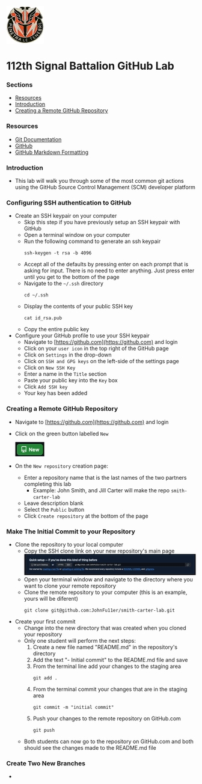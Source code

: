 <img src="./Images/112th_crest.jpg" width="100" height="100">

# 112th Signal Battalion GitHub Lab
### Sections
- [Resources](#resources)
- [Introduction](#introduction)
- [Creating a Remote GitHub Repository](#creating-a-remote-github-repository)

### Resources
- [Git Documentation](https://git-scm.com/doc)
- [GitHub](https://github.com)
- [GitHub Markdown Formatting](https://docs.github.com/en/get-started/writing-on-github/getting-started-with-writing-and-formatting-on-github/basic-writing-and-formatting-syntax)

### Introduction
- This lab will walk you through some of the most common git actions using the GitHub Source Control Management (SCM) developer platform

### Configuring SSH authentication to GitHub
- Create an SSH keypair on your computer
  - Skip this step if you have previously setup an SSH keypair with GitHub
  - Open a terminal window on your computer
  - Run the following command to generate an ssh keypair
    ```
    ssh-keygen -t rsa -b 4096
    ```
  - Accept all of the defaults by pressing enter on each prompt that is asking for input. There is no need to enter anything. Just press enter until you get to the bottom of the page
  - Navigate to the `~/.ssh` directory
    ```
    cd ~/.ssh
    ```
  - Display the contents of your public SSH key
    ```
    cat id_rsa.pub
    ```
  - Copy the entire public key
- Configure your GitHub profile to use your SSH keypair
  - Navigate to [https://github.com](https://github.com) and login
  - Click on your `user icon` in the top right of the GitHub page
  - Click on `Settings` in the drop-down
  - Click on `SSH and GPG keys` on the left-side of the settings page
  - Click on `New SSH Key`
  - Enter a name in the `Title` section
  - Paste your public key into the `Key` box
  - Click `Add SSH key`
  - Your key has been added

### Creating a Remote GitHub Repository
- Navigate to [https://github.com](https://github.com) and login
- Click on the green button labelled `New`

  ![new button](./Images/new_button.png)

- On the `New repository` creation page:
  - Enter a repository name that is the last names of the two partners completing this lab
    - Example: John Smith, and Jill Carter will make the repo `smith-carter-lab`
  - Leave description blank
  - Select the `Public` button
  - Click `Create repository` at the bottom of the page

### Make The Initial Commit to your Repository
- Clone the repository to your local computer
  - Copy the SSH clone link on your new repository's main page
    ![git clone](./Images/git_clone_link.png)
  - Open your terminal window and navigate to the directory where you want to clone your remote repository
  - Clone the remote repository to your computer (this is an example, yours will be diferent)
    ```
    git clone git@github.com:JohnFu11er/smith-carter-lab.git
    ```
- Create your first commit
  - Change into the new directory that was created when you cloned your repository
  - Only one student will perform the next steps:
    1. Create a new file named "README.md" in the repository's directory
    2. Add the text "- Initial commit" to the README.md file and save
    3. From the terminal line add your changes to the staging area
       ```
       git add .
       ```
    4. From the terminal commit your changes that are in the staging area
       ```
       git commit -m "initial commit"
       ```
    5. Push your changes to the remote repository on GitHub.com
       ```
       git push
       ```
  - Both students can now go to the repository on GitHub.com and both should see the changes made to the README.md file





### Create Two New Branches
- 